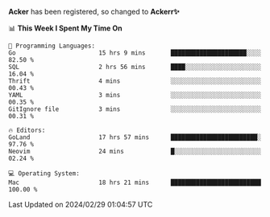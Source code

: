 **Acker** has been registered, so changed to **Ackerr✨**

<!--START_SECTION:waka-->
📊 **This Week I Spent My Time On** 

```text
💬 Programming Languages: 
Go                       15 hrs 9 mins       █████████████████████░░░░   82.50 % 
SQL                      2 hrs 56 mins       ████░░░░░░░░░░░░░░░░░░░░░   16.04 % 
Thrift                   4 mins              ░░░░░░░░░░░░░░░░░░░░░░░░░   00.43 % 
YAML                     3 mins              ░░░░░░░░░░░░░░░░░░░░░░░░░   00.35 % 
GitIgnore file           3 mins              ░░░░░░░░░░░░░░░░░░░░░░░░░   00.31 % 

🔥 Editors: 
GoLand                   17 hrs 57 mins      ████████████████████████░   97.76 % 
Neovim                   24 mins             █░░░░░░░░░░░░░░░░░░░░░░░░   02.24 % 

💻 Operating System: 
Mac                      18 hrs 21 mins      █████████████████████████   100.00 % 
```


 Last Updated on 2024/02/29 01:04:57 UTC
<!--END_SECTION:waka-->
